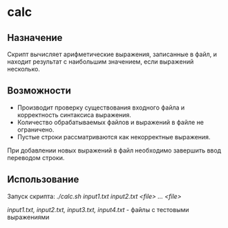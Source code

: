 # calc

## Назначение
Скрипт вычисляет арифметические выражения, записанные в файл, и находит результат с наибольшим значением, если выражений несколько.  

## Возможности
- Производит проверку существования входного файла и корректность синтаксиса выражения.  
- Количество обрабатываемых файлов и выражений в файле не ограничено.  
- Пустые строки рассматриваются как некорректные выражения.  

При добавлении новых выражений в файл необходимо завершить ввод переводом строки.  

## Использование
Запуск скрипта: *./calc.sh input1.txt input2.txt \<file\> … \<file\>*  

*input1.txt, input2.txt, input3.txt, input4.txt* - файлы с тестовыми выражениями  


